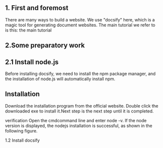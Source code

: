 ## 1. First and foremost

There are many ways to build a website. We use "docsify" here, which is a magic tool for generating document websites.
The main tutorial we refer to is this: the main tutorial

## 2.Some preparatory work

## 2.1 Install node.js

Before installing docsify, we need to install the npm package manager, and the installation of node.js will automatically install npm.

## Installation

Download the installation program from the official website.
Double click the downloaded exe to install it.Next step is the next step until it is completed.

verification
Open the cmdcommand line and enter node -v.
If the node version is displayed, the nodejs installation is successful, as shown in the following figure.


1.2 Install docsify